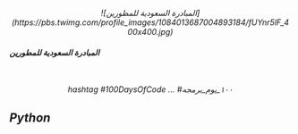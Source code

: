 <p align="center">
  <em>
    ![المبادرة السعودية للمطورين](https://pbs.twimg.com/profile_images/1084013687004893184/fUYnr5lF_400x400.jpg)
  </em>
   <br />
<p align="center">
  <em>
  <h4>
المبادرة السعودية للمطورين
  </h4>
  </em>
  <br />
  
  <p align="center">
  <em>
 hashtag
#100DaysOfCode ...
#١٠٠_يوم_برمجه  
  </em>
  <br />
<p align="center">
  <em>
  <h2>
    Python
  <h2>
  </em>
  <br />
